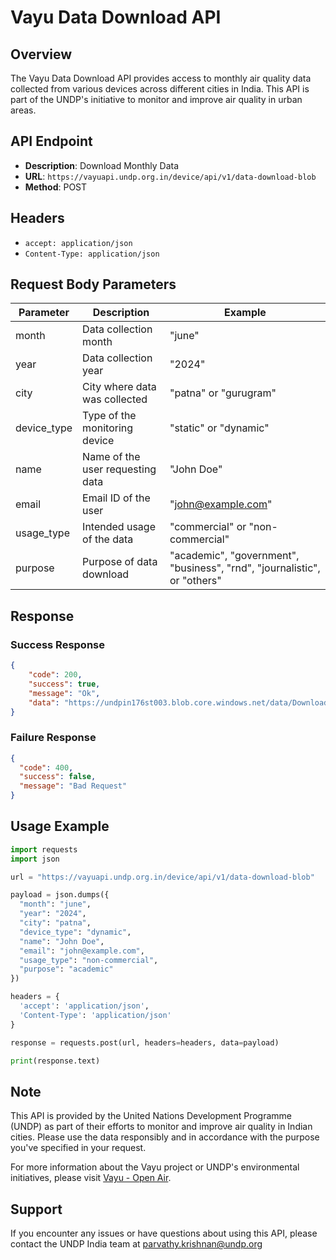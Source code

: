 # Vayu Data Download API

## Overview

The Vayu Data Download API provides access to monthly air quality data collected from various devices across different cities in India. This API is part of the UNDP's initiative to monitor and improve air quality in urban areas.

## API Endpoint

- **Description**: Download Monthly Data
- **URL**: `https://vayuapi.undp.org.in/device/api/v1/data-download-blob`
- **Method**: POST

## Headers

- `accept: application/json`
- `Content-Type: application/json`

## Request Body Parameters

| Parameter   | Description                                                          | Example            |
|-------------|----------------------------------------------------------------------|---------------------|
| month       | Data collection month                                                | "june"              |
| year        | Data collection year                                                 | "2024"              |
| city        | City where data was collected                                        | "patna" or "gurugram" |
| device_type | Type of the monitoring device                                        | "static" or "dynamic" |
| name        | Name of the user requesting data                                     | "John Doe"          |
| email       | Email ID of the user                                                 | "john@example.com"  |
| usage_type  | Intended usage of the data                                           | "commercial" or "non-commercial" |
| purpose     | Purpose of data download                                             | "academic", "government", "business", "rnd", "journalistic", or "others" |

## Response

### Success Response

```json
{
    "code": 200,
    "success": true,
    "message": "Ok",
    "data": "https://undpin176st003.blob.core.windows.net/data/Downloads/Patna/sensor-data/data-dynamic-sensor/vayu_Patna_dynamic_sensor_data_September_2024.csv"
}
```

### Failure Response

```json
{
  "code": 400,
  "success": false,
  "message": "Bad Request"
}
```

## Usage Example

```python
import requests
import json

url = "https://vayuapi.undp.org.in/device/api/v1/data-download-blob"

payload = json.dumps({
  "month": "june",
  "year": "2024",
  "city": "patna",
  "device_type": "dynamic",
  "name": "John Doe",
  "email": "john@example.com",
  "usage_type": "non-commercial",
  "purpose": "academic"
})

headers = {
  'accept': 'application/json',
  'Content-Type': 'application/json'
}

response = requests.post(url, headers=headers, data=payload)

print(response.text)
```

## Note

This API is provided by the United Nations Development Programme (UNDP) as part of their efforts to monitor and improve air quality in Indian cities. Please use the data responsibly and in accordance with the purpose you've specified in your request.

For more information about the Vayu project or UNDP's environmental initiatives, please visit [Vayu - Open Air](https://www.in.undp.org/).

## Support

If you encounter any issues or have questions about using this API, please contact the UNDP India team at parvathy.krishnan@undp.org
